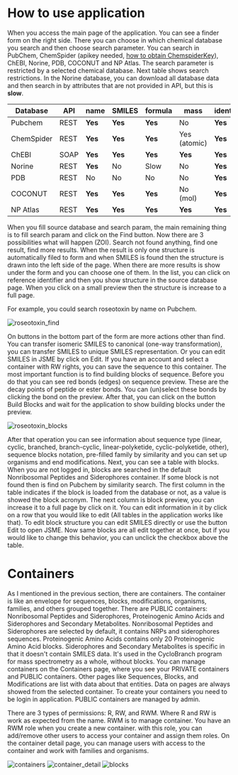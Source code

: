 
# How to use application

When you access the main page of the application.
You can see a finder form on the right side.
There you can choose in which chemical database you search and then choose search parameter.
You can search in PubChem, ChemSpider (apikey needed, [how to obtain ChemspiderKey]()), ChEBI, Norine, PDB, COCONUT and NP Atlas.
The search parameter is restricted by a selected chemical database.
Next table shows search restrictions.
In the Norine database, you can download all database data and then search in by attributes that are not provided in API, but this is **slow**.


| Database   | API  | name    | SMILES  | formula | mass         | identifier |
| ---------- | ---- | ------- | ------- | ------- | ------------ | ---------- |
| Pubchem    | REST | **Yes** | **Yes** | **Yes** | No           | **Yes**    |
| ChemSpider | REST | **Yes** | **Yes** | **Yes** | Yes (atomic) | **Yes**    |
| ChEBI      | SOAP | **Yes** | **Yes** | **Yes** | **Yes**      | **Yes**    |
| Norine     | REST | **Yes** | No      | Slow    | No           | **Yes**    |
| PDB        | REST | No      | No      | No      | No           | **Yes**    |
| COCONUT    | REST | **Yes** | **Yes** | **Yes** | No (mol)     | **Yes**    |
| NP Atlas   | REST | **Yes** | **Yes** | **Yes** | **Yes**      | **Yes**    |


When you fill source database and search param, the main remaining thing is to fill search param and click on the Find button.
Now there are 3 possibilities what will happen (ZOI).
Search not found anything, find one result, find more results.
When the result is only one structure is automatically filed to form and when SMILES is found then the structure is drawn into the left side of the page.
When there are more results is show under the form and you can choose one of them.
In the list, you can click on reference identifier and then you show structure in the source database page.
When you click on a small preview then the structure is increase to a full page.

For example, you could search roseotoxin by name on Pubchem.

![roseotoxin_find](https://user-images.githubusercontent.com/36856494/113470341-2cd1a580-9455-11eb-9d5c-2b722e9eace1.png)

On buttons in the bottom part of the form are more actions other than find.
You can transfer isomeric SMILES to canonical (one-way transformation), you can transfer SMILES to unique SMILES representation. 
Or you can edit SMILES in JSME by click on Edit.
If you have an account and select a container with RW rights, you can save the sequence to this container.
The most important function is to find building blocks of sequence.
Before you do that you can see red bonds (edges) on sequence preview. These are the decay points of peptide or ester bonds.
You can (un)select these bonds by clicking the bond on the preview.
After that, you can click on the button Build Blocks and wait for the application to show building blocks under the preview.

![roseotoxin_blocks](https://user-images.githubusercontent.com/36856494/113470797-7f609100-9458-11eb-9b3a-6e5862d6d05e.png)

After that operation you can see information about sequence type (linear, cyclic, branched, branch-cyclic, linear-polyketide, cyclic-polyketide, other), sequence blocks notation, pre-filled family by similarity and you can set up organisms and end modifications.
Next, you can see a table with blocks. When you are not logged in, blocks are searched in the default Nonribosomal Peptides and Siderophores container.
If some block is not found then is find on Pubchem by similarity search. 
The first column in the table indicates if the block is loaded from the database or not, as a value is showed the block acronym.
The next column is block preview, you can increase it to a full page by click on it.
You can edit information in it by click on a row that you would like to edit (All tables in the application works like that).
To edit block structure you can edit SMILES directly or use the button Edit to open JSME. 
Now same blocks are all edit together at once, but if you would like to change this behavior, you can unclick the checkbox above the table.

# Containers

As I mentioned in the previous section, there are containers.
The container is like an envelope for sequences, blocks, modifications, organisms, families, and others grouped together.
There are PUBLIC containers: Nonribosomal Peptides and Siderophores, Proteinogenic Amino Acids and Siderophores and Secondary Metabolites.
Nonribosomal Peptides and Siderophores are selected by default, it contains NRPs and siderophores sequences.
Proteinogenic Amino Acids contains only 20 Proteinogenic Amino Acid blocks.
Siderophores and Secondary Metabolites is specific in that it doesn't contain SMILES data.
It's used in the CycloBranch program for mass spectrometry as a whole, without blocks.
You can manage containers on the Containers page, where you see your PRIVATE containers and PUBLIC containers.
Other pages like Sequences, Blocks, and Modifications are list with data about that entities.
Data on pages are always showed from the selected container.
To create your containers you need to be login in application.
PUBLIC containers are managed by admin.

There are 3 types of permissions: R, RW, and RWM.
Where R and RW is work as expected from the name.
RWM is to manage container.
You have an RWM role when you create a new container.
with this role, you can add/remove other users to access your container and assign them roles.
On the container detail page, you can manage users with access to the container and work with families and organisms.

![containers](https://user-images.githubusercontent.com/36856494/113471676-3d3a4e00-945e-11eb-9882-7d5386f68129.png)
![container_detail](https://user-images.githubusercontent.com/36856494/113471686-54793b80-945e-11eb-8cd2-f66645df2448.png)
![blocks](https://user-images.githubusercontent.com/36856494/113471699-72df3700-945e-11eb-8604-aaff8ca910c9.png)



